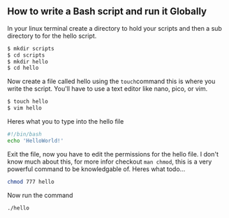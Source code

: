 ## How to write a Bash script and run it Globally
In your linux terminal create a directory to hold your scripts and then a sub directory to for the hello script.
```bash
$ mkdir scripts
$ cd scripts
$ mkdir hello
$ cd hello
```
Now create a file called hello using the `touch`command this is where you write the script. You'll have to use a text editor like nano, pico, or vim.
```bash
$ touch hello
$ vim hello
```
Heres what you to type into the hello file
```bash
#!/bin/bash
echo 'HelloWorld!'
```
Exit the file, now you have to edit the permissions for the hello file. I don't know much about this, for more infor checkout `man chmod`, this is a very powerful command to be knowledgable of.
Heres what todo...
```bash
chmod 777 hello
```
Now run the command
```bash
./hello
```
